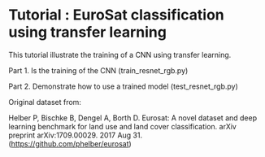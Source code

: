 Tutorial : EuroSat classification using transfer learning 
=========================================================

This tutorial illustrate the training of a CNN using transfer learning.

Part 1. Is the training of the CNN (train_resnet_rgb.py)

Part 2. Demonstrate how to use a trained model (test_resnet_rgb.py)

Original dataset from:

Helber P, Bischke B, Dengel A, Borth D. Eurosat: A novel dataset and deep learning benchmark for land use and land cover classification. arXiv preprint arXiv:1709.00029. 2017 Aug 31.(https://github.com/phelber/eurosat)
